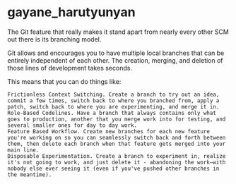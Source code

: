 # gayane_harutyunyan
 The Git feature that really makes it stand apart from nearly every other SCM out there is its branching model.

Git allows and encourages you to have multiple local branches that can be entirely independent of each other. The creation, merging, and deletion of those lines of development takes seconds.

This means that you can do things like:

    Frictionless Context Switching. Create a branch to try out an idea, commit a few times, switch back to where you branched from, apply a patch, switch back to where you are experimenting, and merge it in.
    Role-Based Codelines. Have a branch that always contains only what goes to production, another that you merge work into for testing, and several smaller ones for day to day work.
    Feature Based Workflow. Create new branches for each new feature you're working on so you can seamlessly switch back and forth between them, then delete each branch when that feature gets merged into your main line.
    Disposable Experimentation. Create a branch to experiment in, realize it's not going to work, and just delete it - abandoning the work—with nobody else ever seeing it (even if you've pushed other branches in the meantime).
